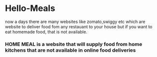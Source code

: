 # Hello-Meals

now a days there are many websites like zomato,swiggy etc which are website to deliver food fom any restauant to your house but if you want to eat homemade food, that is not available.

<h3>HOME MEAL is a website that will supply food from home kitchens that are not available in online food deliveries </h3>
